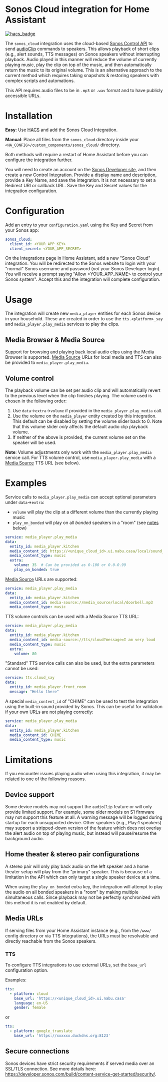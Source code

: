 # Sonos Cloud integration for Home Assistant

[![hacs_badge](https://img.shields.io/badge/HACS-Default-41BDF5.svg)](https://github.com/hacs/integration)

The `sonos_cloud` integration uses the cloud-based [Sonos Control API](https://developer.sonos.com/reference/control-api/) to send [audioClip](https://developer.sonos.com/reference/control-api/audioclip/) commands to speakers. This allows playback of short clips (e.g., alert sounds, TTS messages) on Sonos speakers without interrupting playback. Audio played in this manner will reduce the volume of currently playing music, play the clip on top of the music, and then automatically return the music to its original volume. This is an alternative approach to the current method which requires taking snapshots & restoring speakers with complex scripts and automations.

This API requires audio files to be in `.mp3` or `.wav` format and to have publicly accessible URLs.

# Installation
**Easy**: Use [HACS](https://hacs.xyz) and add the Sonos Cloud Integration.

**Manual**: Place all files from the `sonos_cloud` directory inside your `<HA_CONFIG>/custom_components/sonos_cloud/` directory.

Both methods will require a restart of Home Assistant before you can configure the integration further.

You will need to create an account on the [Sonos Developer site](https://developer.sonos.com), and then create a new Control Integration. Provide a display name and description, provide a Key Name, and save the integration. It is not necessary to set a Redirect URI or callback URL. Save the Key and Secret values for the integration configuration.

# Configuration

Add an entry to your `configuration.yaml` using the Key and Secret from your Sonos app:
```yaml
sonos_cloud:
  client_id: <YOUR_APP_KEY>
  client_secret: <YOUR_APP_SECRET>
```

On the Integrations page in Home Assistant, add a new "Sonos Cloud" integration. You will be redirected to the Sonos website to login with your "normal" Sonos username and password (_not_ your Sonos Developer login). You will receive a prompt saying "Allow <YOUR_APP_NAME> to control your Sonos system". Accept this and the integration will complete configuration.

# Usage

The integration will create new `media_player` entities for each Sonos device in your household. These are created in order to use the `tts.<platform>_say` and `media_player.play_media` services to play the clips.

## Media Browser & Media Source

Support for browsing and playing back local audio clips using the Media Browser is supported. [Media Source](https://www.home-assistant.io/integrations/media_source/) URLs for local media and TTS can also be provided to `media_player.play_media`.

## Volume control

The playback volume can be set per audio clip and will automatically revert to the previous level when the clip finishes playing. The volume used is chosen in the following order:
1. Use `data`->`extra`->`volume` if provided in the `media_player.play_media` call.
2. Use the volume on the `media_player` entity created by this integration. This default can be disabled by setting the volume slider back to 0. Note that this volume slider _only_ affects the default audio clip playback volume.
3. If neither of the above is provided, the current volume set on the speaker will be used.

**Note**: Volume adjustments only work with the `media_player.play_media` service call. For TTS volume control, use `media_player.play_media` with a [Media Source](https://www.home-assistant.io/integrations/media_source/) TTS URL (see below).

# Examples

Service calls to `media_player.play_media` can accept optional parameters under `data`->`extra`:
* `volume` will play the clip at a different volume than the currently playing music
* `play_on_bonded` will play on all _bonded_ speakers in a "room" (see [notes](#home-theater--stereo-pair-configurations) below)
```yaml
service: media_player.play_media
data:
  entity_id: media_player.kitchen
  media_content_id: https://<unique_cloud_id>.ui.nabu.casa/local/sound_files/doorbell.mp3
  media_content_type: music
  extra:
    volume: 35  # Can be provided as 0-100 or 0.0-0.99
    play_on_bonded: true
```

[Media Source](https://www.home-assistant.io/integrations/media_source/) URLs are supported:
```yaml
service: media_player.play_media
data:
  entity_id: media_player.kitchen
  media_content_id: media-source://media_source/local/doorbell.mp3
  media_content_type: music
```

TTS volume controls can be used with a Media Source TTS URL:
```yaml
service: media_player.play_media
data:
  entity_id: media_player.kitchen
  media_content_id: media-source://tts/cloud?message=I am very loud
  media_content_type: music
  extra:
    volume: 80
```

"Standard" TTS service calls can also be used, but the extra parameters cannot be used:
```yaml
service: tts.cloud_say
data:
  entity_id: media_player.front_room
  message: "Hello there"
```

A special `media_content_id` of "CHIME" can be used to test the integration using the built-in sound provided by Sonos. This can be useful for validation if your own URLs are not playing correctly:
```yaml
service: media_player.play_media
data:
  entity_id: media_player.kitchen
  media_content_id: CHIME
  media_content_type: music
```

# Limitations

If you encounter issues playing audio when using this integration, it may be related to one of the following reasons.

## Device support

Some device models may not support the `audioClip` feature or will only provide limited support. For example, some older models on S1 firmware may not support this feature at all. A warning message will be logged during startup for each unsupported device. Other speakers (e.g., Play:1 speakers) may support a stripped-down version of the feature which does not overlay the alert audio on top of playing music, but instead will pause/resume the background audio.

## Home theater & stereo pair configurations

A stereo pair will only play back audio on the left speaker and a home theater setup will play from the "primary" speaker. This is because of a limitation in the API which can only target a single speaker device at a time.

When using the `play_on_bonded` extra key, the integration will attempt to play the audio on all bonded speakers in a "room" by making multiple simultaneous calls. Since playback may not be perfectly synchronized with this method it is not enabled by default.

## Media URLs

If serving files from your Home Assistant instance (e.g., from the `/www/` config directory or via TTS integrations), the URLs must be resolvable and directly reachable from the Sonos speakers.

### TTS

To configure TTS integrations to use external URLs, set the `base_url` configuration option.

Examples:
```yaml
tts:
  - platform: cloud
    base_url: 'https://<unique_cloud_id>.ui.nabu.casa'
    language: en-US
    gender: female
```
or
```yaml
tts:
  - platform: google_translate
    base_url: 'https://xxxxxx.duckdns.org:8123'
```

## Secure connections

Sonos devices have strict security requirements if served media over an SSL/TLS connection. See more details here: https://developer.sonos.com/build/content-service-get-started/security/.
